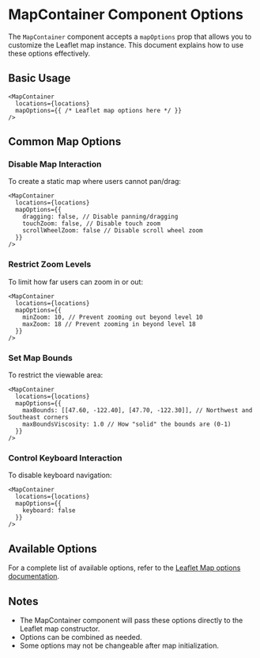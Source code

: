 # MapContainer Component Options

The `MapContainer` component accepts a `mapOptions` prop that allows you to customize the Leaflet map instance. This document explains how to use these options effectively.

## Basic Usage

```svelte
<MapContainer 
  locations={locations}
  mapOptions={{ /* Leaflet map options here */ }}
/>
```

## Common Map Options

### Disable Map Interaction

To create a static map where users cannot pan/drag:

```svelte
<MapContainer 
  locations={locations} 
  mapOptions={{ 
    dragging: false, // Disable panning/dragging
    touchZoom: false, // Disable touch zoom
    scrollWheelZoom: false // Disable scroll wheel zoom
  }}
/>
```

### Restrict Zoom Levels

To limit how far users can zoom in or out:

```svelte
<MapContainer 
  locations={locations} 
  mapOptions={{ 
    minZoom: 10, // Prevent zooming out beyond level 10
    maxZoom: 18 // Prevent zooming in beyond level 18
  }}
/>
```

### Set Map Bounds

To restrict the viewable area:

```svelte
<MapContainer 
  locations={locations} 
  mapOptions={{ 
    maxBounds: [[47.60, -122.40], [47.70, -122.30]], // Northwest and Southeast corners
    maxBoundsViscosity: 1.0 // How "solid" the bounds are (0-1)
  }}
/>
```

### Control Keyboard Interaction

To disable keyboard navigation:

```svelte
<MapContainer 
  locations={locations} 
  mapOptions={{ 
    keyboard: false
  }}
/>
```

## Available Options

For a complete list of available options, refer to the [Leaflet Map options documentation](https://leafletjs.com/reference.html#map-option).

## Notes

- The MapContainer component will pass these options directly to the Leaflet map constructor.
- Options can be combined as needed.
- Some options may not be changeable after map initialization.

